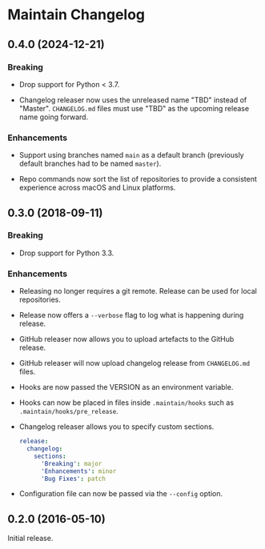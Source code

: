 # Maintain Changelog

## 0.4.0 (2024-12-21)

### Breaking

- Drop support for Python < 3.7.

- Changelog releaser now uses the unreleased name "TBD" instead of "Master".
  `CHANGELOG.md` files must use "TBD" as the upcoming release name going
  forward.

### Enhancements

- Support using branches named `main` as a default branch (previously default
  branches had to be named `master`).

- Repo commands now sort the list of repositories to provide a consistent
  experience across macOS and Linux platforms.

## 0.3.0 (2018-09-11)

### Breaking

- Drop support for Python 3.3.

### Enhancements

- Releasing no longer requires a git remote. Release can be used for local
  repositories.
- Release now offers a `--verbose` flag to log what is happening during
  release.
- GitHub releaser now allows you to upload artefacts to the GitHub release.
- GitHub releaser will now upload changelog release from `CHANGELOG.md` files.
- Hooks are now passed the VERSION as an environment variable.
- Hooks can now be placed in files inside `.maintain/hooks` such as
  `.maintain/hooks/pre_release`.
- Changelog releaser allows you to specify custom sections.

    ```yaml
    release:
      changelog:
        sections:
          'Breaking': major
          'Enhancements': minor
          'Bug Fixes': patch
    ```
- Configuration file can now be passed via the `--config` option.


## 0.2.0 (2016-05-10)

Initial release.
